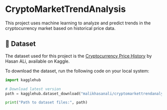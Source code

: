 # CryptoMarketTrendAnalysis

This project uses machine learning to analyze and predict trends in the cryptocurrency market based on historical price data.

## 📂 Dataset

The dataset used for this project is the [Cryptocurrency Price History](https://www.kaggle.com/datasets/malikhasanali/cryptomarkettrendanalysis) by Hasan ALi, available on Kaggle.

To download the dataset, run the following code on your local system:

```python
import kagglehub

# Download latest version
path = kagglehub.dataset_download("malikhasanali/cryptomarkettrendanalysis")

print("Path to dataset files:", path)
